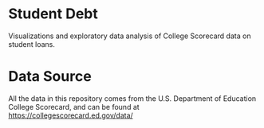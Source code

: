 # Student Debt
Visualizations and exploratory data analysis of College Scorecard data on student loans.

# Data Source
All the data in this repository comes from the U.S. Department of Education College Scorecard, and can be found at https://collegescorecard.ed.gov/data/
